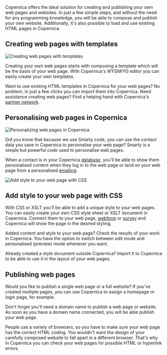 Copernica offers the ideal solution for creating and publishing your own
web pages and websites. In just a few simple steps, and without the need
for any programming knowledge, you will be able to compose and publish
your own website. Additionally, it's also possible to load and use
existing HTML pages in Copernica.

Creating web pages with templates
---------------------------------

![Creating web pages with
templates](images/nl-maak-en-publiceer-je-eigen-webpaginas-01-thumb.png "Creating web pages with templates")

Creating your own web pages starts with composing a template which will
be the basis of your web page. With Copernica's WYSIWYG editor you can
easily create your own templates.

Want to use existing HTML templates in Copernica for your web pages? No
problem, in just a few clicks you can import them into Copernica. Need
assistance creating web pages? Find a helping hand with Copernica's
[partner
network](http://www.copernica.com/en/support/find-a-partner "Partner network").

Personalising web pages in Copernica
------------------------------------

![Personalizing web pages in
Copernica](images/nl-maak-en-publiceer-je-eigen-webpaginas-02-thumb.png "Personalizing web pages in Copernica")

Did you know that because we use Smarty code, you can use the contact
data you save in Copernica to personalise your web page? Smarty is a
simple but powerful code used to personalise web pages.

When a contact is in your Copernica
[database](./creating-your-own-databases.en.md "Creating your own databases"),
you'll be able to show them personalised content when they log in to the
web page or land on your web page from a personalised
[emailing](./create-clever-emailings.en.md "Create clever emailings").

![Add style to your web page with
CSS](images/nl-maak-en-publiceer-je-eigen-webpaginas-03-thumb.png "Add style to your web page with CSS")

Add style to your web page with CSS
-----------------------------------

With CSS or XSLT you'll be able to add a unique style to your web pages.
You can easily create your own CSS style sheet or XSLT document in
Copernica. Connect them to your web page,
[webform](./various-types-of-web-forms.en.md "webform")
or
[survey](./create-your-own-survey.en.md "Surveys")
and Copernica will show the page in the desired styling.

Added content and style to your web page? Check the results of your work
in Copernica. You have the option to switch between edit mode and
personalised (preview) mode whenever you want.

Already created a style document outside Copernica? Import it to
Copernica to be able to use it in the layout of your web pages.

Publishing web pages
--------------------

Would you like to publish a single web page or a full website? If you've
created multiple pages, you can use Copernica to assign a homepage or
login page, for example.

Don't forget you'll need a domain name to publish a web page or website.
As soon as you have a domain name connected, you will be able publish
your web page.

People use a variety of browsers, so you have to make sure your web page
has the correct HTML coding. You wouldn't want the design of your
carefully composed website to fall apart in a different browser. That's
why in Copernica you can check your web pages for possible HTML or
hyperlink errors.
